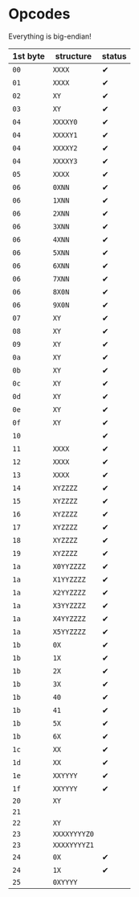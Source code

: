 # Opcodes
Everything is big-endian!

|1st byte|structure|status|
|-|-|-|
|`00`|`XXXX`|✔|
|`01`|`XXXX`|✔|
|`02`|`XY`|✔|
|`03`|`XY`|✔|
|`04`|`XXXXY0`|✔|
|`04`|`XXXXY1`|✔|
|`04`|`XXXXY2`|✔|
|`04`|`XXXXY3`|✔|
|`05`|`XXXX`|✔|
|`06`|`0XNN`|✔|
|`06`|`1XNN`|✔|
|`06`|`2XNN`|✔|
|`06`|`3XNN`|✔|
|`06`|`4XNN`|✔|
|`06`|`5XNN`|✔|
|`06`|`6XNN`|✔|
|`06`|`7XNN`|✔|
|`06`|`8X0N`|✔|
|`06`|`9X0N`|✔|
|`07`|`XY`|✔|
|`08`|`XY`|✔|
|`09`|`XY`|✔|
|`0a`|`XY`|✔|
|`0b`|`XY`|✔|
|`0c`|`XY`|✔|
|`0d`|`XY`|✔|
|`0e`|`XY`|✔|
|`0f`|`XY`|✔|
|`10`||✔|
|`11`|`XXXX`|✔|
|`12`|`XXXX`|✔|
|`13`|`XXXX`|✔|
|`14`|`XYZZZZ`|✔|
|`15`|`XYZZZZ`|✔|
|`16`|`XYZZZZ`|✔|
|`17`|`XYZZZZ`|✔|
|`18`|`XYZZZZ`|✔|
|`19`|`XYZZZZ`|✔|
|`1a`|`X0YYZZZZ`|✔|
|`1a`|`X1YYZZZZ`|✔|
|`1a`|`X2YYZZZZ`|✔|
|`1a`|`X3YYZZZZ`|✔|
|`1a`|`X4YYZZZZ`|✔|
|`1a`|`X5YYZZZZ`|✔|
|`1b`|`0X`|✔|
|`1b`|`1X`|✔|
|`1b`|`2X`|✔|
|`1b`|`3X`|✔|
|`1b`|`40`|✔|
|`1b`|`41`|✔|
|`1b`|`5X`|✔|
|`1b`|`6X`|✔|
|`1c`|`XX`|✔|
|`1d`|`XX`|✔|
|`1e`|`XXYYYY`|✔|
|`1f`|`XXYYYY`|✔|
|`20`|`XY`||
|`21`|||
|`22`|`XY`||
|`23`|`XXXXYYYYZ0`||
|`23`|`XXXXYYYYZ1`||
|`24`|`0X`|✔|
|`24`|`1X`|✔|
|`25`|`0XYYYY`||